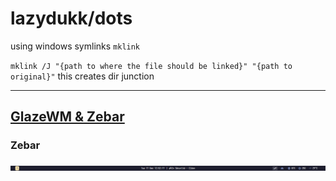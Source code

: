 # lazydukk/dots

using windows symlinks `mklink`

`mklink /J "{path to where the file should be linked}" "{path to original}"`
this creates dir junction

---
## [GlazeWM & Zebar](./windows/.glzr) 
### Zebar
![zebar](./assets/zebar.png)
